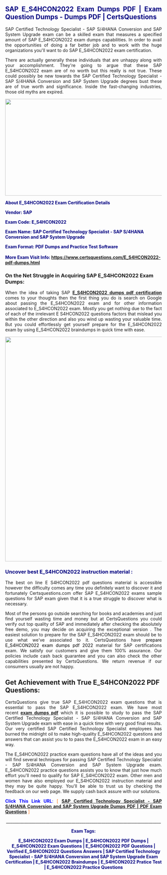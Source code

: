 <h2 style="text-align: justify;"><span style="color: #000080;">SAP E_S4HCON2022 Exam Dumps PDF | Exam Question Dumps - Dumps PDF | CertsQuestions</span></h2>
<p style="text-align: justify;">SAP Certified Technology Specialist - SAP S/4HANA Conversion and SAP System Upgrade exam can be a skilled exam that measures a specified amount of SAP  E_S4HCON2022 exam dumps capabilities. In order to avail the opportunities of doing a far better job and to work with the huge organizations you'll want to do SAP E_S4HCON2022 exam certification.</p>
<p style="text-align: justify;">There are actually generally these individuals that are unhappy along with your accomplishment. They're going to argue that these SAP  E_S4HCON2022 exam are of no worth but this really is not true. These could possibly be new towards the SAP Certified Technology Specialist - SAP S/4HANA Conversion and SAP System Upgrade degrees bust these are of true worth and significance. Inside the fast-changing industries, those old myths are expired.</p>
<p><img style="display: block; margin-left: auto; margin-right: auto;" src="https://i.imgur.com/eaP4ae9.png" width="840" height="310" /></p>
<p><span style="color: #000080;"><strong>About E_S4HCON2022 Exam Certification Details</strong></span></p>
<p><span style="color: #000080;"><strong>Vendor: SAP<br /></strong></span></p>
<p><span style="color: #000080;"><strong>Exam Code: E_S4HCON2022</strong></span></p>
<p><span style="color: #000080;"><strong>Exam Name: SAP Certified Technology Specialist - SAP S/4HANA Conversion and SAP System Upgrade</strong></span></p>
<p><span style="color: #000080;"><strong>Exam Format: PDF Dumps and Practice Test Software<br /><br />More Exam Visit Info: <span style="color: #ff6600;"><a href="https://www.certsquestions.com/E_S4HCON2022-pdf-dumps.html">https://www.certsquestions.com/E_S4HCON2022-pdf-dumps.html</a></span></strong></span></p>
<h3>On the Net Struggle in Acquiring SAP E_S4HCON2022 Exam Dumps:</h3>
<p style="text-align: justify;">When the idea of taking SAP <a href="https://www.certsquestions.com/E_S4HCON2022-pdf-dumps.html"><strong> E_S4HCON2022 dumps pdf certification</strong></a> comes to your thoughts then the first thing you do is search on Google about passing the E_S4HCON2022 exam and for other information associated to E_S4HCON2022 exam. Mostly you get nothing due to the fact of each of the irrelevant E S4HCON2022 questions factors that mislead you within the other direction and also you wind up wasting your valuable time. But you could effortlessly get yourself prepare for the E_S4HCON2022 exam by using E_S4HCON2022 braindumps in quick time with ease.</p>
<p><a href="https://www.certsquestions.com/E_S4HCON2022-pdf-dumps.html"><img style="display: block; margin-left: auto; margin-right: auto;" src="https://i.imgur.com/pxhoKQ2.png" width="720" /></a></p>
<h3><span style="color: #000080;">Uncover best  E_S4HCON2022 instruction material :</span></h3>
<p style="text-align: justify;">The best on line E S4HCON2022 pdf questions material is accessible however the difficulty comes any time you definitely want to discover it and fortunately Certsquestions.com offer SAP E_S4HCON2022 exams sample questions for SAP  exam given that it is a true struggle to discover what is necessary.</p>
<p style="text-align: justify;">Most of the persons go outside searching for books and academies and just find yourself wasting time and money but at CertsQuestions you could verify out top quality of SAP  and immediately after checking the absolutely free demo, you may decide on acquiring the exceptional version . The easiest solution to prepare for the SAP E_S4HCON2022 exam should be to use what we've associated to it. CertsQuestions have <span style="color: #000000;">prepare E_S4HCON2022 exam dumps pdf 2022</span> material for SAP certifications exam. We satisfy our customers and give them 100% assurance. Our policies include cash back guarantee and you can also check the other capabilities presented by CertsQuestions. We return revenue if our consumers usually are not happy.</p>
<h2>Get Achievement with True E_S4HCON2022 PDF Questions:</h2>
<p style="text-align: justify;">CertsQuestions give true SAP E_S4HCON2022 exam questions that is essential to pass the SAP  E_S4HCON2022 exam. We have most recent<strong>&nbsp;<a href="https://www.certsquestions.com/">exam dumps pdf</a></strong>&nbsp;which it is possible to study to pass the SAP Certified Technology Specialist - SAP S/4HANA Conversion and SAP System Upgrade exam with ease in a quick time with very good final results. Our very certified SAP Certified Technology Specialist employees has burned the midnight oil to make high-quality E_S4HCON2022 questions and answers that can assist you to to pass the E_S4HCON2022 exam in an easy way.</p>
<p style="text-align: justify;">The E_S4HCON2022 practice exam questions have all of the ideas and you will find several techniques for passing SAP Certified Technology Specialist - SAP S/4HANA Conversion and SAP System Upgrade exam. E_S4HCON2022 practice questions assists you to know that just how much effort you'll need to qualify for SAP  E_S4HCON2022 exam. Other men and women have also employed our E_S4HCON2022 instruction material and they may be quite happy. You'll be able to trust us by checking the feedback on our web page. We supply cash back assure with our solutions.</p>
<p style="text-align: justify;"><span style="color: #0000ff;"><strong>Click This Link URL</strong>:</span> <span style="color: #ff6600;">[ <strong><a href="https://www.certsquestions.com/sap-certified-technology-specialist-certification.html">SAP Certified Technology Specialist - SAP S/4HANA Conversion and SAP System Upgrade Dumps PDF | PDF Exam Questions</a></strong> ]</span></p>
<p style="text-align: center;">______________________________________________________________________________</p>
<p style="text-align: center;"><span style="color: #000080;"><strong>Exam Tags:</strong></span></p>
<p style="text-align: center;"><span style="color: #000080;"><strong>E_S4HCON2022 Exam Dumps | E_S4HCON2022 PDF Dumps | E_S4HCON2022 Exam Questions | E_S4HCON2022 PDF Questions | Verified E_S4HCON2022 Questions Answers | SAP Certified Technology Specialist - SAP S/4HANA Conversion and SAP System Upgrade Exam Certification | E_S4HCON2022 Braindumps | E_S4HCON2022 Pratice Test | E_S4HCON2022 Practice Questions</strong></span></p>
